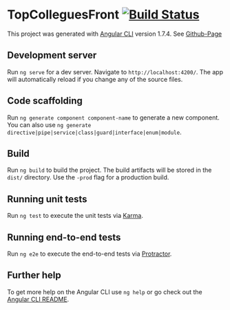 # TopColleguesFront [![Build Status](https://travis-ci.org/Guilome/top-collegues-front.svg?branch=master)](https://travis-ci.org/Guilome/top-collegues-front)
This project was generated with [Angular CLI](https://github.com/angular/angular-cli) version 1.7.4. See [Github-Page](https://guilome.github.io/top-collegues-front/accueil/)

## Development server

Run `ng serve` for a dev server. Navigate to `http://localhost:4200/`. The app will automatically reload if you change any of the source files.

## Code scaffolding

Run `ng generate component component-name` to generate a new component. You can also use `ng generate directive|pipe|service|class|guard|interface|enum|module`.

## Build

Run `ng build` to build the project. The build artifacts will be stored in the `dist/` directory. Use the `-prod` flag for a production build.


## Running unit tests

Run `ng test` to execute the unit tests via [Karma](https://karma-runner.github.io).

## Running end-to-end tests

Run `ng e2e` to execute the end-to-end tests via [Protractor](http://www.protractortest.org/).

## Further help

To get more help on the Angular CLI use `ng help` or go check out the [Angular CLI README](https://github.com/angular/angular-cli/blob/master/README.md).
